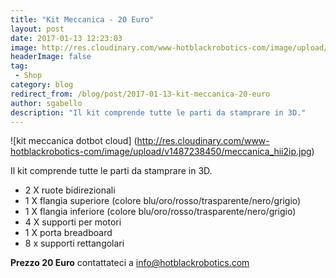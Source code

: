 ```yaml
---
title: "Kit Meccanica - 20 Euro"
layout: post
date: 2017-01-13 12:23:03
image: http://res.cloudinary.com/www-hotblackrobotics-com/image/upload/v1487238450/meccanica_hii2ip.jpg
headerImage: false
tag: 
 - Shop
category: blog
redirect_from: /blog/post/2017-01-13-kit-meccanica-20-euro
author: sgabello
description: "Il kit comprende tutte le parti da stamprare in 3D."
---
```


![kit meccanica dotbot cloud] (http://res.cloudinary.com/www-hotblackrobotics-com/image/upload/v1487238450/meccanica_hii2ip.jpg) 

Il kit comprende tutte le parti da stamprare in 3D.

* 2 X ruote bidirezionali
* 1 X flangia superiore (colore blu/oro/rosso/trasparente/nero/grigio)
* 1 X flangia inferiore (colore blu/oro/rosso/trasparente/nero/grigio)
* 4 X supporti per motori
* 1 X porta breadboard
* 8 x supporti rettangolari

**Prezzo 20 Euro** contattateci a info@hotblackrobotics.com